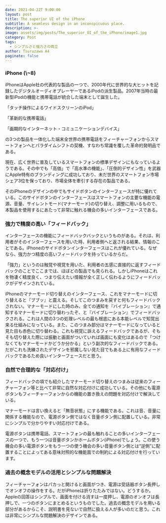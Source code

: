 ```yaml
---
date: 2021-04-22T 9:00:00
layout: post
title: The superior UI of the iPhone
subtitle: A seamless design in an inconspicuous place.
description: >-
image: assets/img/posts/The_superior_UI_of_the_iPhone/image1.jpg
category: Post
tags: 
  - シンプルさと強力さの両立
author: Tsuruzawa A4
paginate: false
---
```


### iPhone (\\~8)
 iPhoneはApple社の代表的な製品の一つで、2000年代に世界的な大ヒットを記録したデジタルオーディオプレーヤーであるiPodの派生製品。2007年当時の最新型iPodの機能と携帯電話が統合した端末として誕生した。

「タッチ操作によるワイドスクリーンのiPod」

「革新的な携帯電話」

「画期的なインターネット・コミュニケーションデバイス」

の3つの製品を一体化した端末全世界の携帯電話をフィーチャーフォンからスマートフォンへとパラダイムシフトの契機、すなわち常識を覆した革命的発明品である。

 現在、広く世界に普及しているスマートフォンの標準デザインにもなっているようである。その中でも「高価」で「高水準の機能」、「圧倒的デザイン性」を武器にApple特有のブランディングに成功しており、未だ世界のスマートフォン市場シェア3位を保っており、市場全体を牽引する存在の製品である。

 そのiPhoneのデザインの中でもサイドボタンのインターフェースが特に優れている。このサイドボタンのインターフェースはスマートフォンの主要な機能の電源、音量、サイレントモード(マナーモード)の切り替え、調整に用いるもので、本製品を使用するにあたって非常に触れる機会の多いインターフェースである。

### 強力で精度の高い「フィードバック」
 インターフェースの機能にフィードバックバックというものがある。それは、利用者がそのインターフェースを用いた時、利用者側へと返される結果、情報のことである。iPhoneのサイドボタンインターフェースはこれが優れている。なぜなら、強力かつ精度の高いフィードバックを持っているからだ。

 「強力」というのは触覚や視覚を用いた、利用者の五感に直接的に返すフィードバックのことでここまでは、ほぼどの製品でも見られる。しかしiPhoneはこれを物凄く精度良く、つまり伝えたい情報が全く正しく伝わるようにフィードバックがデザインされている。

 iPhoneのマナーモード切り替えのインターフェース、これをマナーモードに切り替えると『ブブッ』と震える。そしてこのつまみを戻すと何もフィードバックされない。マナーモードにした時のみ、全ての通知を『バイブレーション』で通知するマナーモードに切り替わったぞ、と『バイブレーション』でフィードバックされる。これは人間の3つの処理レベルの最も根底にある本能レベルで知覚出来る仕組みになっている。また、このつまみ部分はマナーモードになっていると見た目も赤色に切り替わる。これも視覚に訴えるフィードバックであるが、そもそも切り替えた際には振動と画面がついていれば画面にも変化はあるので「つけなくてもマナーモードかどうか分かる」という副次的なフィードバックである。だがこれも洗練されたデザインを邪魔しない見た目でもある上に有用なフィードバックであるため良いインターフェースだと思う。

### 自然で合理的な「対応付け」
 フィードバックの項でも紹介したマナーモード切り替えのつまみは従来のフィーチャーフォン等と比べて非常に自然な対応付けに成功している。その他にも電源ボタンもフィーチャーフォンからの機能の置き換えの問題を対応付けで解決している。

 マナーモードは言い換えると「無音状態」にする機能である。これは音、音量に関係する機能なので、電源ボタン側ではなく音量ボタン側に配置している。非常にシンプルで分かりやすい対応付けである。

 電源ボタンは携帯電話、スマートフォンの最も触れることの多いインターフェースの一つで、もう一つは音量ボタンかホームボタン(iPhone)でしょう。この使う機会の多い電源ボタンをもう一つの使う機会の多い音量ボタン側とは“逆側”に配置することによってある意味対照的な機能面での制約による対応付けを行っています。

### 過去の概念モデルの活用とシンプルな問題解決
 フィーチャーフォンはパカっと開けると画面がつき、電源は受話器ボタン長押しでオンオフの操作をする。だがiPhoneは折りたたみではない。どうするか。Appleの回答はシンプルで、画面を付ける消すは一度押し、電源のオンオフは長押しで、一つのボタンにまとめるというものでした。過去の概念モデルを用いる部分があるからこそ、説明書を見ないで自然に扱える人が多いのだと思う。これは非常にシンプルな問題解決のデザインである。
